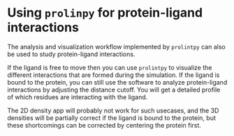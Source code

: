 # Using `prolinpy` for protein-ligand interactions

The analysis and visualization workflow implemented by `prolintpy` can also be used to study protein-ligand interactions.

If the ligand is free to move then you can use `prolintpy` to visualize the different interactions that are formed during
the simulation. If the ligand is bound to the protein, you can still use the software to analyze protein-ligand interactions
by adjusting the distance cutoff. You will get a detailed profile of which residues are interacting with the ligand.

The 2D density app will probably not work for such usecases, and the 3D densities will be partially correct if the ligand is bound
to the protein, but these shortcomings can be corrected by centering the protein first.
